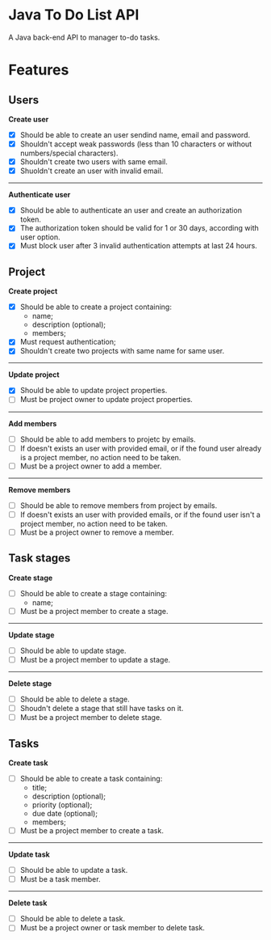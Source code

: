 # Java To Do List API

A Java back-end API to manager to-do tasks.

# Features

## Users

**Create user**
- [x] Should be able to create an user sendind name, email and password.
- [x] Shouldn't accept weak passwords (less than 10 characters or without numbers/special characters).
- [x] Shouldn't create two users with same email.
- [x] Shuoldn't create an user with invalid email.

***

**Authenticate user**
- [x] Should be able to authenticate an user and create an authorization token.
- [x] The authorization token should be valid for 1 or 30 days, according with user option.
- [x] Must block user after 3 invalid authentication attempts at last 24 hours.

## Project

**Create project**
- [x] Should be able to create a project containing:
  - name;
  - description (optional);
  - members;
- [x] Must request authentication;
- [x] Shouldn't create two projects with same name for same user.

***

**Update project**
- [x] Should be able to update project properties.
- [ ] Must be project owner to update project properties.

***

**Add members**
- [ ] Should be able to add members to projetc by emails.
- [ ] If doesn't exists an user with provided email, or if the found user already is a project member, no action need to be taken.
- [ ] Must be a project owner to add a member.

***

**Remove members**

- [ ] Should be able to remove members from project by emails.
- [ ] If doesn't exists an user with provided emails, or if the found user isn't a project member, no action need to be taken.
- [ ] Must be a project owner to remove a member.

## Task stages

**Create stage**

- [ ] Should be able to create a stage containing:
  - name;
- [ ] Must be a project member to create a stage.

***

**Update stage**

- [ ] Should be able to update stage.
- [ ] Must be a project member to update a stage.

***

**Delete stage**

- [ ] Should be able to delete a stage.
- [ ] Shoudn't delete a stage that still have tasks on it.
- [ ] Must be a project member to delete stage.

## Tasks

**Create task**

- [ ] Should be able to create a task containing:
  - title;
  - description (optional);
  - priority (optional);
  - due date (optional);
  - members;
- [ ] Must be a project member to create a task.

***

**Update task**

- [ ] Should be able to update a task.
- [ ] Must be a task member.

***

**Delete task**

- [ ] Should be able to delete a task.
- [ ] Must be a project owner or task member to delete task.